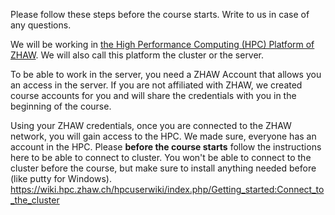 Please follow these steps before the course starts. Write to us in case of any questions. 

We will be working in   [the High Performance Computing (HPC) Platform of ZHAW](https://wiki.hpc.zhaw.ch/hpcuserwiki/index.php/Welcome_to_the_HPC_User_Wiki). We will also call this platform the cluster or the server.

To be able to work in the server, you need a ZHAW Account that allows you an access in the server. If you are not affiliated with ZHAW, we created course accounts for you and will share the credentials with you in the beginning of the course. 

Using your ZHAW credentials, once you are connected to the ZHAW network, you will gain access to the HPC. We made sure, everyone has an account in the HPC. Please **before the course starts** follow the instructions here to be able to connect to cluster. You won't be able to connect to the cluster before the course, but make sure to install anything needed before (like putty for Windows).
https://wiki.hpc.zhaw.ch/hpcuserwiki/index.php/Getting_started:Connect_to_the_cluster

